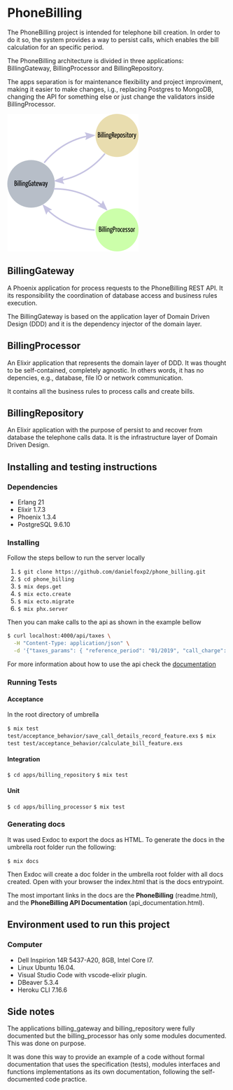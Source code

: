 # PhoneBilling

The PhoneBilling project is intended for telephone bill creation. In order to do it so, the system provides a way to persist calls, which enables the bill calculation for an specific period.

The PhoneBilling architecture is divided in three applications: BillingGateway, BillingProcessor and BillingRepository.

The apps separation is for maintenance flexibility and project improviment, making it easier to make changes, i.g., replacing Postgres to MongoDB, changing the API for something else or just change the validators inside BillingProcessor.

![PhoneBilling Flow](assets/PhoneBillingFlow.300x300.png)

## BillingGateway

A Phoenix application for process requests to the PhoneBilling REST API. It its responsibility the coordination of database access and business rules execution.

The BillingGateway is based on the application layer of Domain Driven Design (DDD) and it is the dependency injector of the domain layer.

## BillingProcessor

An Elixir application that represents the domain layer of DDD. It was thought to be self-contained, completely agnostic. In others words, it has no depencies, e.g., database, file IO or network communication.

It contains all the business rules to process calls and create bills.

## BillingRepository

An Elixir application with the purpose of persist to and recover from database the telephone calls data. It is the infrastructure layer of Domain Driven Design.

## Installing and testing instructions

### Dependencies

* Erlang 21
* Elixir 1.7.3
* Phoenix 1.3.4
* PostgreSQL 9.6.10

### Installing

Follow the steps bellow to run the server locally

1. `$ git clone https://github.com/danielfoxp2/phone_billing.git`
2. `$ cd phone_billing`
3. `$ mix deps.get`
4. `$ mix ecto.create`
5. `$ mix ecto.migrate`
6. `$ mix phx.server`

Then you can make calls to the api as shown in the example bellow

```bash
$ curl localhost:4000/api/taxes \
  -H "Content-Type: application/json" \
  -d '{"taxes_params": { "reference_period": "01/2019", "call_charge": "0.05", "standing_charge": "0.09" }}' 
```

For more information about how to use the api check the [documentation](./api_documentation.md) 

### Running Tests

#### Acceptance 

In the root directory of umbrella

`$ mix test test/acceptance_behavior/save_call_details_record_feature.exs`
`$ mix test test/acceptance_behavior/calculate_bill_feature.exs`

#### Integration

`$ cd apps/billing_repository`
`$ mix test`

#### Unit

`$ cd apps/billing_processor`
`$ mix test`

### Generating docs

It was used Exdoc to export the docs as HTML. To generate the docs in the umbrella root folder run the following:

`$ mix docs`

Then Exdoc will create a doc folder in the umbrella root folder with all docs created. Open with your browser the index.html that is the docs entrypoint.

The most important links in the docs are the **PhoneBilling** (readme.html), and the **PhoneBilling API Documentation** (api_documentation.html).

## Environment used to run this project

### Computer

* Dell Inspirion 14R 5437-A20, 8GB, Intel Core I7.
* Linux Ubuntu 16.04.
* Visual Studio Code with vscode-elixir plugin.
* DBeaver 5.3.4
* Heroku CLI 7.16.6

## Side notes

The applications billing_gateway and billing_repository were fully documented but the billing_processor has only some modules documented. This was done on purpose.

It was done this way to provide an example of a code without formal documentation that uses the specification (tests), modules interfaces and functions implementations as its own documentation, following the self-documented code practice.






